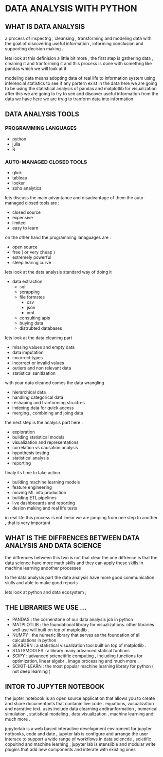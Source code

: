 # DATA ANALYSIS WITH PYTHON 

## WHAT IS DATA ANALYSIS 

a process of inspectng , cleansing , transforming and modeling data with the goal of discovering useful information , informing conclusion and supporting decision making . 

lets look at this definision a little bit more , the first step is gathering data , cleaning it and tranforming it 
and this process is done with somethng like pandas which we will look at it 

modeling data means adopting data of real life to information system 
using inferencial statistics to see if any partern exist in the data here we are going to be using the statistical analysis of pandas and matplotlib for visualization 
after this we are going to try to see and discover useful information from the data we have 
here we are tryig to tranform data into information 

## DATA ANALYSIS TOOLS 

### PROGRAMMING LANGUAGES 
- python 
- julia 
- R
### AUTO-MANAGED CLOSED TOOLS 
- qlink 
- tableau 
- looker 
- zoho analytics 

lets discuss the main advantance and disadvantage of them 
the auto-managed closed tools are : 
- closed source 
- expensive 
- limited 
- easy to learn 

on the other hand the programming lanaguages are : 
- open source 
- free ( or very cheap )
- extremely powerful 
- steep learing curve 

lets look at the data analysis standard way of doing it 

- data extraction 
    - sql 
    - scrapping
    - file formates 
        - csv 
        - json 
        - xml 
    - consulting apis
    - buying data 
    - distrubted databases 

lets look at the data cleaning part 

- missing values and empty data 
- data imputation 
- incorrect types 
- incorrect or invalid values 
- outiers and non relevant data 
- statistical sanitization 

with your data cleaned comes the data wrangling 

- hierarchical data 
- handling categorical data 
- reshaping and tranforming structres 
- indexing data for quick access 
- merging , combining and joing data 

the next step is the analysis part here : 

- exploration 
- building statistical models 
- visualization and representations 
- correlation vs causation analysis 
- hypothesis testing 
- statistical analysis 
- reporting 


finaly its time to take action 

- building machine learning models 
- feature engineering 
- moving ML into production 
- building ETL pipelines 
- live dashboeards and reporting 
- desion making and real life tests 

in real life this process is not linear we are jumping from one step to another , that is very important 

## WHAT IS THE DIFFRENCES BETWEEN DATA ANALYSIS AND DATA SCIENCE 

 the diffrences between this two is not that clear the one diffrence is that the data science have more math skills and they can apply these skills in machine learning andother processes 

to the data analysis part the data analysis have more good communication skills and able to make good reports 

lets look at python and data ecosystem ;

## THE LIBRARIES WE USE ... 
- PANDAS : the cornerstone of our data analysis job in python 
- MATPLOTLIB :  the  foundational library for visualizations. other libraries well use will built on top of matplotlib . 
- NUMPY : the numeric library that serves as the foundation of all calculations in python 
- SEABORN : a statistical visualization tool built on top of matplotlib . 
- STATSMODLES :  a library many advanced statical funtions  
- SCIPY :  advanced sciencitific computing , including functions for optimization, linear algebr , image processing and much more . 
- SCIKIT-LEARN : the most popular machine learning library for python ( not deep learning )



## INTOR TO JUPYTER NOTEBOOK 

the jupter notebook is an open source application that allows you to create and share documentants that contanin live code . equations, vusualization and narrative text. uses include data clearning andtranformation , numerical simulation , statistical modeling , data visualization , machine learning and much more . 

jupyterlab is a web based interactive development enviroment for jupyter notbooks, code and date , jupyter lab is configure and arrange the user interace to support a wide range of workflows in data sciencde , scietific copuitind and machine learning , jupyter lab is etensiible and modular write plugins that add new components and interate with existing ones 

